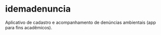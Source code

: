 # idemadenuncia
Aplicativo de cadastro e acompanhamento de denúncias ambientais (app para fins acadêmicos).
